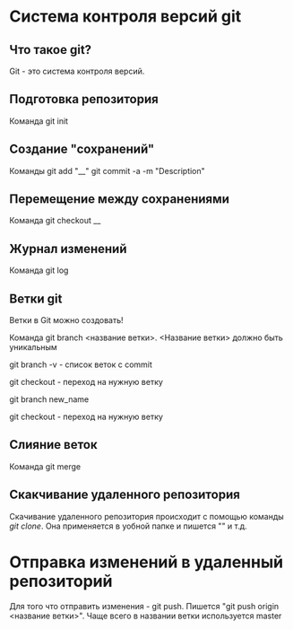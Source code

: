 # Система контроля версий git

## Что такое git?
Git - это система контроля версий.
## Подготовка репозитория
Команда git init
## Создание "сохранений"
Команды git add "__"
git commit -a -m "Description"
## Перемещение между сохранениями
Команда git checkout __
## Журнал изменений
Команда git log
## Ветки git
Ветки в Git можно создовать!

Команда git branch <название ветки>. <Название ветки> должно быть уникальным

git branch -v - список веток с commit

git checkout - переход на нужную ветку

git branch new_name

git checkout - переход на нужную ветку
## Слияние веток
Команда git merge
## Скакчивание удаленного репозитория
Скачивание удаленного репозитория происходит с помощью команды *git clone*. Она применяется в уобной папке и пишется "" и т.д.
# Отправка изменений в удаленный репозиторий
Для того что отправить изменения - git push. Пишется "git push origin <название ветки>". Чаще всего в названии ветки используется master
